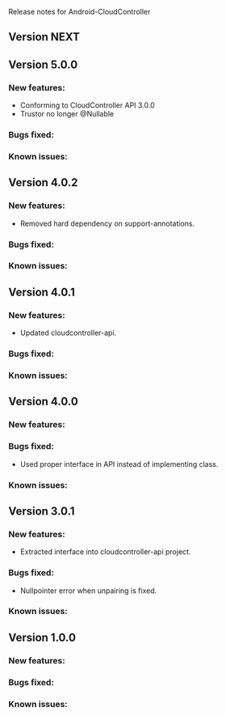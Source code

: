 Release notes for Android-CloudController

Version NEXT
-------------

Version 5.0.0
-------------
### New features:
* Conforming to CloudController API 3.0.0
* Trustor no longer @Nullable

### Bugs fixed:

### Known issues:

Version 4.0.2
-------------
### New features:
* Removed hard dependency on support-annotations.

### Bugs fixed:

### Known issues:

Version 4.0.1
-------------

### New features:
* Updated cloudcontroller-api.

### Bugs fixed:

### Known issues:

Version 4.0.0
-------------

### New features:

### Bugs fixed:
* Used proper interface in API instead of implementing class.

### Known issues:

Version 3.0.1
-------------

### New features:
* Extracted interface into cloudcontroller-api project.

### Bugs fixed:
* Nullpointer error when unpairing is fixed.

### Known issues:

Version 1.0.0
-------------

### New features:

### Bugs fixed:

### Known issues:
